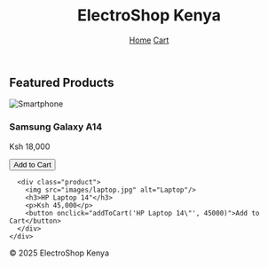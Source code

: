<!DOCTYPE html>
<html lang="en">
<head>
  <meta charset="UTF-8" />
  <meta name="viewport" content="width=device-width, initial-scale=1.0"/>
  <title>ElectroShop Kenya</title>
  <link rel="stylesheet" href="style.css"/>
</head>
<body>
  <header>
    <h1>ElectroShop Kenya</h1>
    <nav>
      <a href="index.html">Home</a>
      <a href="cart.html">Cart</a>
    </nav>
  </header>

  <main>
    <h2>Featured Products</h2>
    <div class="products">
      <div class="product">
        <img src="images/phone.jpg" alt="Smartphone"/>
        <h3>Samsung Galaxy A14</h3>
        <p>Ksh 18,000</p>
        <button onclick="addToCart('Samsung Galaxy A14', 18000)">Add to Cart</button>
      </div>

      <div class="product">
        <img src="images/laptop.jpg" alt="Laptop"/>
        <h3>HP Laptop 14"</h3>
        <p>Ksh 45,000</p>
        <button onclick="addToCart('HP Laptop 14\"', 45000)">Add to Cart</button>
      </div>
    </div>
  </main>

  <footer>
    <p>&copy; 2025 ElectroShop Kenya</p>
  </footer>

  <script src="script.js"></script>
</body>
</html>
